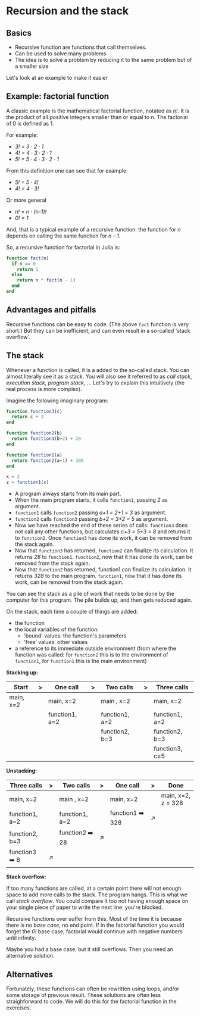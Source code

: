 # Recursion and the stack

## Basics

- Recursive function are functions that call themselves.
- Can be used to solve many problems
- The idea is to solve a problem by reducing it to the same problem but of a smaller size

Let's look at an example to make it easier

## Example: factorial function

A classic example is the mathematical factorial function, notated as *n!*. It is the product of all positive integers smaller than or equal to *n*. The factorial of 0 is defined as 1.

For example:
- *3! = 3 &#183; 2 &#183; 1*
- *4! = 4 &#183; 3 &#183; 2 &#183; 1*
- *5! = 5 &#183; 4 &#183; 3 &#183; 2 &#183; 1*

From this definition one can see that for example:
- *5! = 5 &#183; 4!*
- *4! = 4 &#183; 3!*

Or more general

- *n! = n &#183; (n-1)!*
- *0! = 1*

And, that is a typical example of a recursive function: the function for *n* depends on calling the same function for *n - 1*.

So, a recursive function for factorial in Julia is:

```julia
function fact(n)
  if n == 0
    return 1
  else
    return n * fact(n - 1)
  end
end
```

## Advantages and pitfalls

Recursive functions can be easy to code. (The above `fact` function is very short.) But they can be inefficient, and can even result in a so-called 'stack overflow'.

## The stack

Whenever a function is called, it is a added to the so-called stack. You can almost literally see it as a stack. You will also see it referred to as *call stack*, *execution stack*, *program stack*, ... Let's try to explain this intuitively (the real process is more complex).

Imagine the following imaginary program:

```julia
function function3(c)
  return c + 3
end

function function2(b)
  return function3(b+2) + 20
end

function function1(a)
  return function2(a+1) + 300
end

x = 2
z = function1(x)
```

- A program always starts from its main part.
- When the main program starts, it calls `function1`, passing *2* as argument.
- `function1` calls `function2` passing *a+1 = 2+1 = 3* as argument.
- `function2` calls `function3` passing *b+2 = 3+2 = 5* as argument.
- Now we have reached the end of these series of calls: `function3` does not call any other functions, but calculates *c+3 = 5+3 = 8* and returns it to `function2`. Once `function3` has done its work, it can be removed from the stack again.
- Now that `function3` has returned, `function2` can finalize its calculation. It returns *28* to `function1`. `function2`, now that it has done its work, can be removed from the stack again.
- Now that `function2` has returned, function1 can finalize its calculation. It returns *328* to the main program. `function1`, now that it has done its work, can be removed from the stack again.


You can see the stack as a pile of work that needs to be done by the computer for this program. The pile builds up, and then gets reduced again.

On the stack, each time a couple of things are added:
- the function
- the local variables of the function:
  - 'bound' values: the function's parameters
  - 'free' values: other values
- a reference to its immediate outside environment (from where the function was called: for `function2` this is to the environment of `function1`, for `function1` this is the main environment)

**Stacking up:**

| Start       | > | One call       | > | Two calls      | > | Three calls    |
| ----------- |---| -------------  |---| -------------- |---| -------------- |
| main,   x=2 |   | main,     x=2  |   | main     , x=2 |   | main,      x=2 |
|             |   | function1, a=2 |   | function1, a=2 |   | function1, a=2 |
|             |   |                |   | function2, b=3 |   | function2, b=3 |
|             |   |                |   |                |   | function3, c=5 |

**Unstacking:**

| Three calls    | > | Two calls      | > | One call       | > | Done        |
| -------------- |---| -------------- |---| -------------  |---| ----------- |
| main,      x=2 |   | main     , x=2 |   | main,     x=2  |   | main,   x=2, z = 328 |
| function1, a=2 |   | function1, a=2 |   | function1 :arrow_right: 328 | :arrow_upper_right:  |             |
| function2, b=3 |   | function2 :arrow_right: 28 | :arrow_upper_right:  |                |   |             |
| function3 :arrow_right: 8  | :arrow_upper_right:  |                |   |                |   |             |


**Stack overflow:**

If too many functions are called, at a certain point there will not enough space to add more calls to the stack. The program hangs. This is what we call *stack overflow*. You could compare it too not having enough space on your single piece of paper to write the next line: you're blocked.

Recursive functions over suffer from this. Most of the time it is because there is no *base case*, no end point. If in the factorial function you would forget the *0!* base case, factorial would continue with negative numbers until infinity.

Maybe you had a base case, but it still overflows. Then you need an alternative solution.

## Alternatives

Fortunately, these functions can often be rewritten using loops, and/or some storage of previous result. These solutions are often less straighforward to code. We will do this for the factorial function in the exercises.
